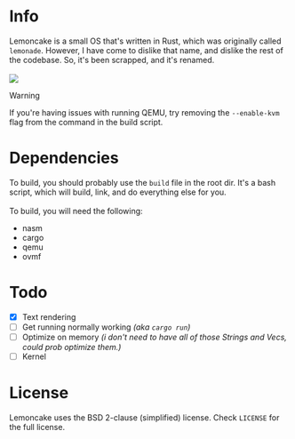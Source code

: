 # Info
Lemoncake is a small OS that's written in Rust, which was originally called `lemonade`. However, I have come to dislike that name, and dislike the rest of the codebase. So, it's been scrapped, and it's renamed.\
\
[![](https://tokei.rs/b1/github/SniverDaBest/lemoncake)](https://github.com/SniverDaBest/lemoncake)

>[!WARNING]
> If you're having issues with running QEMU, try removing the `--enable-kvm` flag from the command in the build script.

# Dependencies
To build, you should probably use the `build` file in the root dir. It's a bash script, which will build, link, and do everything else for you.\
\
To build, you will need the following:
- nasm
- cargo
- qemu
- ovmf
<!-- END OF LIST><!-->

# Todo
- [X] Text rendering
- [ ] Get running normally working *(aka `cargo run`)*
- [ ] Optimize on memory *(i don't need to have all of those Strings and Vecs, could prob optimize them.)*
- [ ] Kernel

# License
Lemoncake uses the BSD 2-clause (simplified) license. Check `LICENSE` for the full license.
